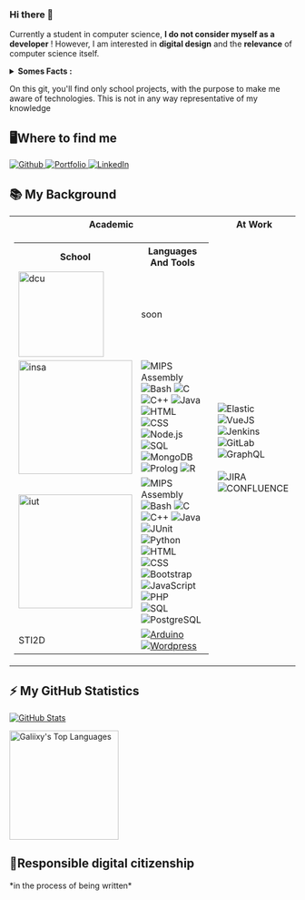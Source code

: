 ### Hi there 👋
Currently a student in computer science, <strong>I do not consider myself as a developer</strong> ! However, I am interested in <strong>digital design</strong> and the <strong>relevance</strong> of computer science itself. 


<details>
  <summary><strong>Somes Facts :</strong></summary>
<ul>
   25% of the applications in the world are never used
</ul>
<ul>
  10 to 50% of the software could be removed without causing any damage.
</ul>
<ul>
  3.8% of greenhouse gas emissions are generated by digital technology. Digital technology therefore emits more greenhouse gases than civil aviation!
</ul>
   </details>

 
On this git, you'll find only school projects, with the purpose to make me aware of technologies. This is not in any way representative of my knowledge

  <h2>🖥️Where to find me</h2>
<p>
  <a href="https://github.com/Galiixy/Galiixy" target="_blank">
    <img alt="Github" src="https://img.shields.io/badge/GitHub-%2312100E.svg?&style=for-the-badge&logo=Github&logoColor=white" />
  </a> 
  <a href="https://github.com/Galiixy/Galiixy" target="_blank">
    <img alt="Portfolio" src="https://img.shields.io/badge/Portfolio-ff9933?&style=for-the-badge&logo=Google-chrome&logoColor=white" />
  </a>
  <a href="https://www.linkedin.com/in/ga%C3%ABlle-ferreira-63656a12a/" target="_blank">
    <img alt="LinkedIn" src="https://img.shields.io/badge/linkedin-0077B5?&style=for-the-badge&logo=linkedin&logoColor=white" />
  </a>
</p>

  <h2>📚 My Background</h2>
  <table>
    <tr>
      <th>Academic</th>
      <th>At Work</th>
    </tr>
    <td>
      <table>
        <tr>
          <th>School</th>
          <th>Languages And Tools</th>
        </tr>
        <tr>
          <td>
            <img width='150px' alt="dcu" src="https://www.dcu.ie/sites/default/files/marketing/images/dcu_logo_stacked_black-01.png" />
          </td>
          <td>
            soon
          </td>
        </tr>
        <tr>
          <td>
            <img width='200px' alt="insa" src="https://www.insa-lyon.fr/sites/www.insa-lyon.fr/files/logo-blanc.png" />
          </td>
          <td>
            <img alt="MIPS Assembly" src="https://custom-icon-badges.herokuapp.com/badge/Assembly-525252.svg?logo=asm-hex&logoColor=white">
            <img alt="Bash" src="https://img.shields.io/badge/Bash-121011.svg?logo=gnu-bash&logoColor=white">
            <img alt="C" src="https://custom-icon-badges.herokuapp.com/badge/C-03599C.svg?logo=c-in-hexagon&logoColor=white">
            </br>
            <img alt="C++" src="https://custom-icon-badges.herokuapp.com/badge/C++-9C033A.svg?logo=cpp2&logoColor=white">
            <img alt="Java" src="https://custom-icon-badges.herokuapp.com/badge/Java-007396.svg?logo=java&logoColor=white">
            </br>
            <img alt="HTML" src="https://img.shields.io/badge/HTML-E34F26.svg?logo=html5&logoColor=white">
            <img alt="CSS" src="https://img.shields.io/badge/CSS-1572B6.svg?logo=css3&logoColor=white">
            <img alt="Node.js" src="https://img.shields.io/badge/Node.js-43853D.svg?logo=node.js&logoColor=white">
             </br>
            <img alt="SQL" src="https://custom-icon-badges.herokuapp.com/badge/SQL-025E8C.svg?logo=database&logoColor=white">
            <img alt="MongoDB" src ="https://img.shields.io/badge/MongoDB-4ea94b.svg?logo=mongodb&logoColor=white">
            </br>
            <img alt="Prolog" src="https://custom-icon-badges.herokuapp.com/badge/Prolog-E61B23.svg?logo=swi-prolog&logoColor=white">
            <img alt="R" src="https://img.shields.io/badge/R-276DC3.svg?logo=r&logoColor=white">
          </td>
        </tr>
        <tr>
          <td>
            <img  width='200px' alt="iut" src="https://upload.wikimedia.org/wikipedia/fr/d/de/Logo_Paris_Descartes.png" />
          </td>
          <td>
            <img alt="MIPS Assembly" src="https://custom-icon-badges.herokuapp.com/badge/Assembly-525252.svg?logo=asm-hex&logoColor=white">
            <img alt="Bash" src="https://img.shields.io/badge/Bash-121011.svg?logo=gnu-bash&logoColor=white">
            <img alt="C" src="https://custom-icon-badges.herokuapp.com/badge/C-03599C.svg?logo=c-in-hexagon&logoColor=white">
            </br>
            <img alt="C++" src="https://custom-icon-badges.herokuapp.com/badge/C++-9C033A.svg?logo=cpp2&logoColor=white">
            <img alt="Java" src="https://custom-icon-badges.herokuapp.com/badge/Java-007396.svg?logo=java&logoColor=white">
            <img alt="JUnit" src="https://custom-icon-badges.herokuapp.com/badge/JUnit-25A162.svg?logo=check-circle&logoColor=white">
            <img alt="Python" src="https://img.shields.io/badge/Python-14354C.svg?logo=python&logoColor=white">
            </br>
            <img alt="HTML" src="https://img.shields.io/badge/HTML-E34F26.svg?logo=html5&logoColor=white">
            <img alt="CSS" src="https://img.shields.io/badge/CSS-1572B6.svg?logo=css3&logoColor=white">
            <img alt="Bootstrap" src="https://img.shields.io/badge/Bootstrap-7952B3.svg?logo=bootstrap&logoColor=white">
            <img alt="JavaScript" src="https://img.shields.io/badge/JavaScript-F7DF1E.svg?logo=javascript&logoColor=black">
            <img alt="PHP" src="https://img.shields.io/badge/PHP-777BB4.svg?logo=php&logoColor=white">
            </br>
            <img alt="SQL" src="https://custom-icon-badges.herokuapp.com/badge/SQL-025E8C.svg?logo=database&logoColor=white">
            <img alt="PostgreSQL" src ="https://img.shields.io/badge/PostgreSQL-316192.svg?logo=postgresql&logoColor=white">
          </td>
        </tr>
        <tr>
          <td>
            STI2D
          </td>
          <td>
            <a href="#"><img alt="Arduino" src="https://img.shields.io/badge/-Arduino-00979D?logo=Arduino&logoColor=white"></a>
            <a href="#"><img alt="Wordpress" src="https://img.shields.io/badge/Wordpress-21759B?logo=wordpress&logoColor=white"></a>
          </td>
        </tr>
      </table>
     </td>
     <td>
      <img alt="Elastic" src="https://img.shields.io/badge/-ElasticSearch-005571?style=for-the-badge&logo=elasticsearch">
      <img alt="VueJS" src="https://img.shields.io/badge/vuejs-%2335495e.svg?style=for-the-badge&logo=vuedotjs&logoColor=%234FC08D">
      <img alt="Jenkins" src="https://img.shields.io/badge/jenkins-%232C5263.svg?style=for-the-badge&logo=jenkins&logoColor=white">
      <img alt="GitLab" src="https://img.shields.io/badge/gitlab-%23181717.svg?style=for-the-badge&logo=gitlab&logoColor=white">
      <img alt="GraphQL" src ="https://img.shields.io/badge/-GraphQL-E10098?style=for-the-badge&logo=graphql&logoColor=white">
      </br></br>
      <img alt="JIRA" src="https://img.shields.io/badge/jira-%230A0FFF.svg?style=for-the-badge&logo=jira&logoColor=white">
      <img alt="CONFLUENCE" src="https://img.shields.io/badge/confluence-%23172BF4.svg?style=for-the-badge&logo=confluence&logoColor=white">
    </td>
  </table>



<h2>⚡ My GitHub Statistics </h2>

[![GitHub Stats](https://github-readme-stats.vercel.app/api?username=Galiixy&layout=compact&theme=dracula&hide=stars)](https://github.com/anuraghazra/github-readme-stats)


<img alt="Galiixy's Top Languages" src="https://github-readme-stats.vercel.app/api/top-langs/?username=Galiixy&langs_count=9&layout=compact&theme=react&hide_border=true&bg_color=1F222E&title_color=F85D7F&icon_color=F8D866" height="192px"/>

<h2>🌱Responsible digital citizenship </h2>
*in the process of being written*
